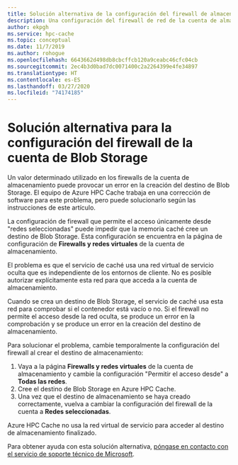 ```yaml
---
title: Solución alternativa de la configuración del firewall de almacenamiento
description: Una configuración del firewall de red de la cuenta de almacenamiento puede producir un error al crear un destino de Azure Blob Storage en Azure HPC Cache. En este artículo se ofrece una solución alternativa para esta limitación hasta que se aplique una corrección de software.
author: ekpgh
ms.service: hpc-cache
ms.topic: conceptual
ms.date: 11/7/2019
ms.author: rohogue
ms.openlocfilehash: 6643662d498db8cbcffcb120a9ceabc46cfc04cb
ms.sourcegitcommit: 2ec4b3d0bad7dc0071400c2a2264399e4fe34897
ms.translationtype: HT
ms.contentlocale: es-ES
ms.lasthandoff: 03/27/2020
ms.locfileid: "74174185"
---
```

# <a name="work-around-blob-storage-account-firewall-settings"></a>Solución alternativa para la configuración del firewall de la cuenta de Blob Storage

Un valor determinado utilizado en los firewalls de la cuenta de almacenamiento puede provocar un error en la creación del destino de Blob Storage. El equipo de Azure HPC Cache trabaja en una corrección de software para este problema, pero puede solucionarlo según las instrucciones de este artículo.

La configuración de firewall que permite el acceso únicamente desde "redes seleccionadas" puede impedir que la memoria caché cree un destino de Blob Storage. Esta configuración se encuentra en la página de configuración de **Firewalls y redes virtuales** de la cuenta de almacenamiento.

El problema es que el servicio de caché usa una red virtual de servicio oculta que es independiente de los entornos de cliente. No es posible autorizar explícitamente esta red para que acceda a la cuenta de almacenamiento.

Cuando se crea un destino de Blob Storage, el servicio de caché usa esta red para comprobar si el contenedor está vacío o no. Si el firewall no permite el acceso desde la red oculta, se produce un error en la comprobación y se produce un error en la creación del destino de almacenamiento.

Para solucionar el problema, cambie temporalmente la configuración del firewall al crear el destino de almacenamiento:

1. Vaya a la página **Firewalls y redes virtuales** de la cuenta de almacenamiento y cambie la configuración "Permitir el acceso desde" a **Todas las redes**.
1. Cree el destino de Blob Storage en Azure HPC Cache.
1. Una vez que el destino de almacenamiento se haya creado correctamente, vuelva a cambiar la configuración del firewall de la cuenta a **Redes seleccionadas**.

Azure HPC Cache no usa la red virtual de servicio para acceder al destino de almacenamiento finalizado.

Para obtener ayuda con esta solución alternativa, [póngase en contacto con el servicio de soporte técnico de Microsoft](hpc-cache-support-ticket.md).

